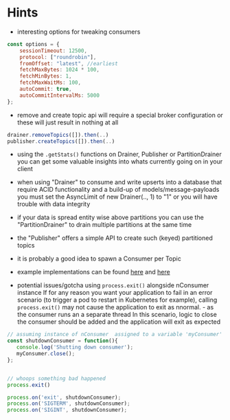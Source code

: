 # Hints

- interesting options for tweaking consumers

```javascript
const options = {
    sessionTimeout: 12500,
    protocol: ["roundrobin"],
    fromOffset: "latest", //earliest
    fetchMaxBytes: 1024 * 100,
    fetchMinBytes: 1,
    fetchMaxWaitMs: 100,
    autoCommit: true,
    autoCommitIntervalMs: 5000
};
```

- remove and create topic api will require a special broker configuration
or these will just result in nothing at all

```javascript
drainer.removeTopics([]).then(..)
publisher.createTopics([]).then(..)
```

- using the `.getStats()` functions on Drainer, Publisher or 
PartitionDrainer you can get some valuable insights into whats
currently going on in your client

- when using "Drainer" to consume and write upserts into a database
that require ACID functionality and a build-up of models/message-payloads
you must set the AsyncLimit of new Drainer(.., 1) to "1" or you will
have trouble with data integrity

- if your data is spread entity wise above partitions you can use the
"PartitionDrainer" to drain multiple partitions at the same time

- the "Publisher" offers a simple API to create such (keyed) partitioned
topics

- it is probably a good idea to spawn a Consumer per Topic

- example implementations can be found [here](https://github.com/nodefluent/kafka-streams/blob/master/lib/KafkaClient.js) 
and [here](https://github.com/nodefluent/kafka-connect/blob/master/lib)

- potential issues/gotcha using `process.exit()` alongside nConsumer instance
 If for any reason you want your application to fail in an error scenario (to trigger a pod to restart in Kubernetes for example), calling `process.exit()` may not cause the application to exit as nnormal. \- as the consumer runs an a separate thread
In this scenario, logic to close the consumer should be added and the application will exit as expected

```javascript
// assuming instance of nConsumer  assigned to a variable 'myConsumer'
const shutdownConsumer = function(){
   console.log('Shutting down consumer');
   myConsumer.close();
};


// whoops something bad happened
process.exit()

process.on('exit', shutdownConsumer);
process.on('SIGTERM', shutdownConsumer);
process.on('SIGINT', shutdownConsumer);

``` 
